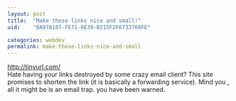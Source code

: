 ```yaml
---
layout: post
title:  "Make those links nice and small!"
uid:	"8A978107-FE71-6E39-B215F2F6733768FE"

categories: webdev
permalink: make-those-links-nice-and-small
---
```

<a href='http://tinyurl.com/'>http://tinyurl.com/</a><br />Hate having your links destroyed by some crazy email client? This site promises to shorten the link (it is basically a forwarding service). Mind you , all it might be is an email trap. you have been warned.